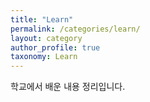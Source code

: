 ```yaml
---
title: "Learn"
permalink: /categories/learn/
layout: category
author_profile: true
taxonomy: Learn
---
```


학교에서 배운 내용 정리입니다.  

